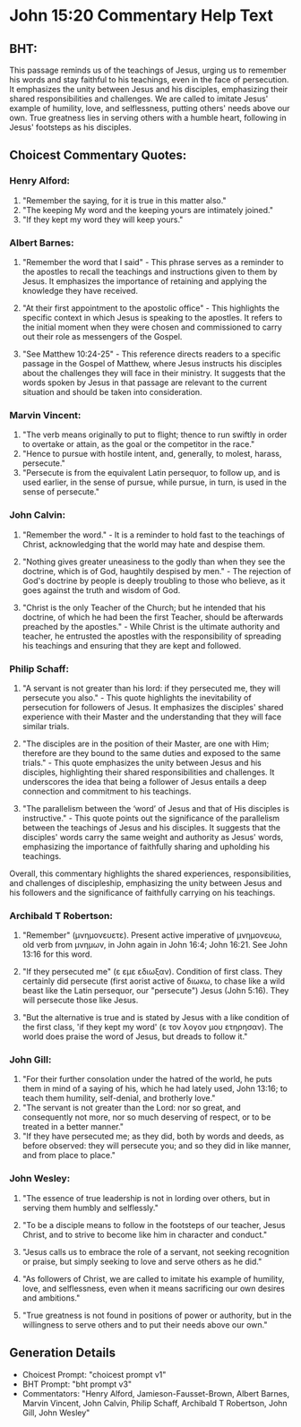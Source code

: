 # John 15:20 Commentary Help Text

## BHT:
This passage reminds us of the teachings of Jesus, urging us to remember his words and stay faithful to his teachings, even in the face of persecution. It emphasizes the unity between Jesus and his disciples, emphasizing their shared responsibilities and challenges. We are called to imitate Jesus' example of humility, love, and selflessness, putting others' needs above our own. True greatness lies in serving others with a humble heart, following in Jesus' footsteps as his disciples.

## Choicest Commentary Quotes:
### Henry Alford:
1. "Remember the saying, for it is true in this matter also."
2. "The keeping My word and the keeping yours are intimately joined."
3. "If they kept my word they will keep yours."

### Albert Barnes:
1. "Remember the word that I said" - This phrase serves as a reminder to the apostles to recall the teachings and instructions given to them by Jesus. It emphasizes the importance of retaining and applying the knowledge they have received.

2. "At their first appointment to the apostolic office" - This highlights the specific context in which Jesus is speaking to the apostles. It refers to the initial moment when they were chosen and commissioned to carry out their role as messengers of the Gospel.

3. "See Matthew 10:24-25" - This reference directs readers to a specific passage in the Gospel of Matthew, where Jesus instructs his disciples about the challenges they will face in their ministry. It suggests that the words spoken by Jesus in that passage are relevant to the current situation and should be taken into consideration.

### Marvin Vincent:
1. "The verb means originally to put to flight; thence to run swiftly in order to overtake or attain, as the goal or the competitor in the race."
2. "Hence to pursue with hostile intent, and, generally, to molest, harass, persecute."
3. "Persecute is from the equivalent Latin persequor, to follow up, and is used earlier, in the sense of pursue, while pursue, in turn, is used in the sense of persecute."

### John Calvin:
1. "Remember the word." - It is a reminder to hold fast to the teachings of Christ, acknowledging that the world may hate and despise them. 

2. "Nothing gives greater uneasiness to the godly than when they see the doctrine, which is of God, haughtily despised by men." - The rejection of God's doctrine by people is deeply troubling to those who believe, as it goes against the truth and wisdom of God.

3. "Christ is the only Teacher of the Church; but he intended that his doctrine, of which he had been the first Teacher, should be afterwards preached by the apostles." - While Christ is the ultimate authority and teacher, he entrusted the apostles with the responsibility of spreading his teachings and ensuring that they are kept and followed.

### Philip Schaff:
1. "A servant is not greater than his lord: if they persecuted me, they will persecute you also." - This quote highlights the inevitability of persecution for followers of Jesus. It emphasizes the disciples' shared experience with their Master and the understanding that they will face similar trials.

2. "The disciples are in the position of their Master, are one with Him; therefore are they bound to the same duties and exposed to the same trials." - This quote emphasizes the unity between Jesus and his disciples, highlighting their shared responsibilities and challenges. It underscores the idea that being a follower of Jesus entails a deep connection and commitment to his teachings.

3. "The parallelism between the ‘word’ of Jesus and that of His disciples is instructive." - This quote points out the significance of the parallelism between the teachings of Jesus and his disciples. It suggests that the disciples' words carry the same weight and authority as Jesus' words, emphasizing the importance of faithfully sharing and upholding his teachings.

Overall, this commentary highlights the shared experiences, responsibilities, and challenges of discipleship, emphasizing the unity between Jesus and his followers and the significance of faithfully carrying on his teachings.

### Archibald T Robertson:
1. "Remember" (μνημονευετε). Present active imperative of μνημονευω, old verb from μνημων, in John again in John 16:4; John 16:21. See John 13:16 for this word.

2. "If they persecuted me" (ε εμε εδιωξαν). Condition of first class. They certainly did persecute (first aorist active of διωκω, to chase like a wild beast like the Latin persequor, our "persecute") Jesus (John 5:16). They will persecute those like Jesus.

3. "But the alternative is true and is stated by Jesus with a like condition of the first class, 'if they kept my word' (ε τον λογον μου ετηρησαν). The world does praise the word of Jesus, but dreads to follow it."

### John Gill:
1. "For their further consolation under the hatred of the world, he puts them in mind of a saying of his, which he had lately used, John 13:16; to teach them humility, self-denial, and brotherly love."
2. "The servant is not greater than the Lord: nor so great, and consequently not more, nor so much deserving of respect, or to be treated in a better manner."
3. "If they have persecuted me; as they did, both by words and deeds, as before observed: they will persecute you; and so they did in like manner, and from place to place."

### John Wesley:
1. "The essence of true leadership is not in lording over others, but in serving them humbly and selflessly." 

2. "To be a disciple means to follow in the footsteps of our teacher, Jesus Christ, and to strive to become like him in character and conduct."

3. "Jesus calls us to embrace the role of a servant, not seeking recognition or praise, but simply seeking to love and serve others as he did."

4. "As followers of Christ, we are called to imitate his example of humility, love, and selflessness, even when it means sacrificing our own desires and ambitions."

5. "True greatness is not found in positions of power or authority, but in the willingness to serve others and to put their needs above our own."


## Generation Details
- Choicest Prompt: "choicest prompt v1"
- BHT Prompt: "bht prompt v3"
- Commentators: "Henry Alford, Jamieson-Fausset-Brown, Albert Barnes, Marvin Vincent, John Calvin, Philip Schaff, Archibald T Robertson, John Gill, John Wesley"
